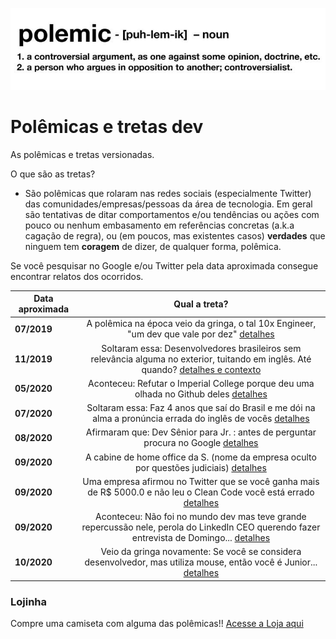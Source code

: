 ![](https://raw.githubusercontent.com/ezefranca/polemicas-e-tretas-dev/master/figure.jpeg)

# Polêmicas e tretas dev
As polêmicas e tretas versionadas. 

O que são as tretas? 

- São polêmicas que rolaram nas redes sociais (especialmente Twitter) das comunidades/empresas/pessoas da área de tecnologia. Em geral são tentativas de ditar comportamentos e/ou tendências ou ações com pouco ou nenhum embasamento em referências concretas (a.k.a cagação de regra), ou (em poucos, mas existentes casos) **verdades** que ninguem tem **coragem** de dizer, de qualquer forma, polêmica. 

Se você pesquisar no Google e/ou Twitter pela data aproximada consegue encontrar relatos dos ocorridos.


| Data aproximada   |      Qual a treta?   |
|----------|:-------------:|
| **07/2019** |  A polêmica na época veio da gringa, o tal 10x Engineer, "um dev que vale por dez" [detalhes](https://twitter.com/skirani/status/1149302828420067328)| 
| **11/2019** |  Soltaram essa: Desenvolvedores brasileiros sem relevância alguma no exterior, tuitando em inglês. Até quando? [detalhes e contexto](https://twitter.com/giovannibassi/status/1195832203978182656) | 
| **05/2020** |    Aconteceu: Refutar o Imperial College porque deu uma olhada no Github deles  [detalhes](https://twitter.com/pac_man/status/1258484460904943618) | 
| **07/2020** | Soltaram essa: Faz 4 anos que saí do Brasil e me dói na alma a pronúncia errada do inglês de vocês [detalhes](https://twitter.com/vquaiato/status/1283752729282785280) | 
| **08/2020** | Afirmaram que: Dev Sênior para Jr. : antes de perguntar procura no Google [detalhes](https://twitter.com/danicuki/status/1300751344848961536)| 
| **09/2020** | A cabine de home office da S. (nome da empresa oculto por questões judiciais) [detalhes](https://manualdousuario.net/stefanini-cabine-home-office/) | 
| **09/2020** | Uma empresa afirmou no Twitter que se você ganha mais de R$ 5000.0 e não leu o Clean Code você está errado [detalhes](https://twitter.com/jacob_moura/status/1308102194667888640)| 
| **09/2020** | Aconteceu: Não foi no mundo dev mas teve grande repercussão nele, perola do LinkedIn CEO querendo fazer entrevista de Domingo... [detalhes](https://twitter.com/o_gabsferreira/status/1310604626761318401)| 
| **10/2020** | Veio da gringa novamente: Se você se considera desenvolvedor, mas utiliza mouse, então você é Junior... [detalhes](https://twitter.com/_oshell/status/1312206331277840384)| 


### Lojinha

Compre uma camiseta com alguma das polêmicas!!
[Acesse a Loja aqui](https://www.colab55.com/@polemicasdev)



